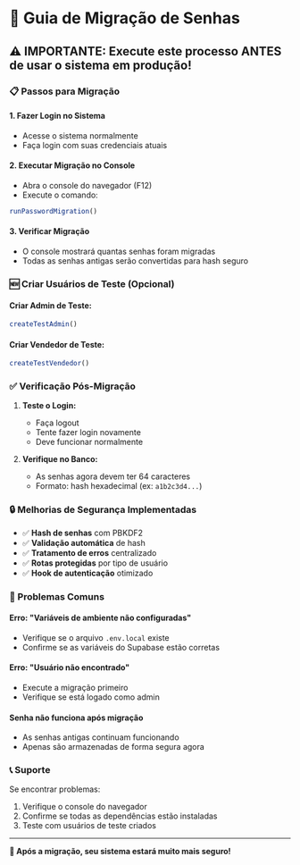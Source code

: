 # 🔐 Guia de Migração de Senhas

## ⚠️ IMPORTANTE: Execute este processo ANTES de usar o sistema em produção!

### 📋 Passos para Migração

#### 1. **Fazer Login no Sistema**
- Acesse o sistema normalmente
- Faça login com suas credenciais atuais

#### 2. **Executar Migração no Console**
- Abra o console do navegador (F12)
- Execute o comando:
```javascript
runPasswordMigration()
```

#### 3. **Verificar Migração**
- O console mostrará quantas senhas foram migradas
- Todas as senhas antigas serão convertidas para hash seguro

### 🆕 Criar Usuários de Teste (Opcional)

#### Criar Admin de Teste:
```javascript
createTestAdmin()
```

#### Criar Vendedor de Teste:
```javascript
createTestVendedor()
```

### ✅ Verificação Pós-Migração

1. **Teste o Login:**
   - Faça logout
   - Tente fazer login novamente
   - Deve funcionar normalmente

2. **Verifique no Banco:**
   - As senhas agora devem ter 64 caracteres
   - Formato: hash hexadecimal (ex: `a1b2c3d4...`)

### 🔒 Melhorias de Segurança Implementadas

- ✅ **Hash de senhas** com PBKDF2
- ✅ **Validação automática** de hash
- ✅ **Tratamento de erros** centralizado
- ✅ **Rotas protegidas** por tipo de usuário
- ✅ **Hook de autenticação** otimizado

### 🚨 Problemas Comuns

#### Erro: "Variáveis de ambiente não configuradas"
- Verifique se o arquivo `.env.local` existe
- Confirme se as variáveis do Supabase estão corretas

#### Erro: "Usuário não encontrado"
- Execute a migração primeiro
- Verifique se está logado como admin

#### Senha não funciona após migração
- As senhas antigas continuam funcionando
- Apenas são armazenadas de forma segura agora

### 📞 Suporte

Se encontrar problemas:
1. Verifique o console do navegador
2. Confirme se todas as dependências estão instaladas
3. Teste com usuários de teste criados

---

**🎉 Após a migração, seu sistema estará muito mais seguro!**
